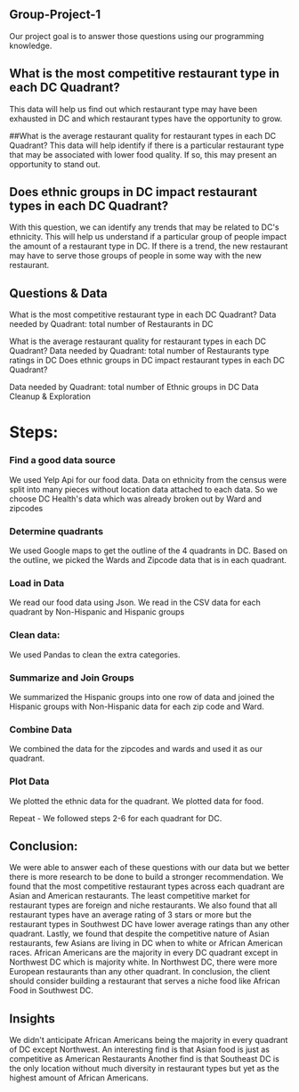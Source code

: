 ## Group-Project-1

Our project goal is to answer those questions using our programming knowledge.


## What is the most competitive restaurant type in each DC Quadrant?
This data will help us find out which restaurant type may have been exhausted in DC and which restaurant types have the opportunity to grow.

##What is the average restaurant quality for restaurant types in each DC Quadrant?
This data will help identify if there is a particular restaurant type that may be associated with lower food quality. If so, this may present an opportunity to stand out.

## Does ethnic groups in DC impact restaurant types in each DC Quadrant?

With this question, we can identify any trends that may be related to DC's ethnicity. This will help us understand if a particular group of people impact the amount of a restaurant type in DC. If there is a trend, the new restaurant may have to serve those groups of people in some way with the new restaurant.


## Questions & Data

What is the most competitive restaurant type in each DC Quadrant?
Data needed by Quadrant: total number of Restaurants in DC

What is the average restaurant quality for restaurant types in each DC Quadrant?
Data needed by Quadrant: total number of Restaurants type ratings in DC
Does ethnic groups in DC impact restaurant types in each DC Quadrant?

Data needed by Quadrant: total number of Ethnic groups in DC
Data Cleanup & Exploration


# Steps: 

### Find a good data source 
We used Yelp Api for our food data. 
Data on ethnicity from the census were split into many pieces without location data attached to each data. So we choose DC Health's data which was already broken out by Ward and zipcodes

### Determine quadrants 
We used Google maps to get the outline of the 4 quadrants in DC. Based on the outline, we picked the Wards and Zipcode data that is in each quadrant.

### Load in Data
We read our food data using Json. 
We read in the CSV data for each quadrant by Non-Hispanic and Hispanic groups

### Clean data: 
We used Pandas to clean the extra categories. 

### Summarize and Join Groups 
We summarized the Hispanic groups into one row of data and joined the Hispanic groups with Non-Hispanic data for each zip code and Ward.

### Combine Data 
We combined the data for the zipcodes and wards and used it as our quadrant.

### Plot Data 
We plotted the ethnic data for the quadrant. We plotted data for food. 

Repeat - We followed steps 2-6 for each quadrant for DC.



## Conclusion: 

We were able to answer each of these questions with our data but we better there is more research to be done to build a stronger recommendation. We found that the most competitive restaurant types across each quadrant are Asian and American restaurants. The least competitive market for restaurant types are foreign and niche restaurants. We also found that all restaurant types have an average rating of 3 stars or more but the restaurant types in Southwest DC have lower average ratings than any other quadrant. Lastly, we found that despite the competitive nature of Asian restaurants, few Asians are living in DC when to white or African American races. African Americans are the majority in every DC quadrant except in Northwest DC which is majority white. In Northwest DC, there were more European restaurants than any other quadrant.
In conclusion, the client should consider building a restaurant that serves a niche food like African Food in Southwest DC.

## Insights

We didn't anticipate African Americans being the majority in every quadrant of DC except Northwest.
An interesting find is that Asian food is just as competitive as American Restaurants
Another find is that Southeast DC is the only location without much diversity in restaurant types but yet as the highest amount of African Americans.

